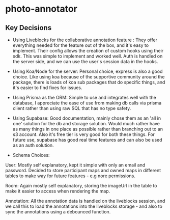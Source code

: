 # photo-annotator


## Key Decisions

- Using Liveblocks for the collaborative annotation feature : They offer everything needed for the feature out of the box, and it's easy to implement. Their config allows the creation of custom hooks using their sdk. This was simple to implement and worked well. Auth is handled on the server side, and we can use the user's session data in the hooks.

- Using Koa/Node for the server: Personal choice, express is also a good choice.
Like using koa because of the supportive community around the package, there is loads of koa sub packages that do specific things, and it's easier to find fixes for issues.

- Using Prisma as the ORM: Simple to use and integrates well with the database, I appreciate the ease of use from making db calls via prisma client rather than using raw SQL that has no type safety.

- Using Supabase: Good documentation, mainly chose them as an 'all in one' solution for the db and storage solution. Would much rather have as many things in one place as possible rather than branching out to an s3 account. Also it's free tier is very good for both these things. For future use, supabase has good real time features and can also be used as an auth solution.



- Schema Choices: 

User: Mostly self explanatory, kept it simple with only an email and password. Decided to store participant maps and owned maps in different tables to make way for future features - e.g nore permissions.

Room: Again mostly self explanatory, storing the imageUrl in the table to make it easier to access when rendering the map.

Annotation: All the annotation data is handled on the liveblocks session, and we call this to load the annotations into the liveblocks storage - and also to sync the annotations using a debounced function.





